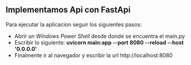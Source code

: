 ## Implementamos Api con FastApi ##

Para ejecutar la aplicacion seguir los siguientes pasos:

* Abrir un *Windows Power Shell* desde donde se encuentra el main.py
* Escribir lo siguiente: **uvicorn main:app --port 8080 --reload --host '0.0.0.0'**
* Finalmente ir al navegador y escribir la url http://localhost:8080

